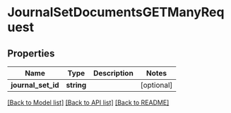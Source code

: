 # JournalSetDocumentsGETManyRequest

## Properties
Name | Type | Description | Notes
------------ | ------------- | ------------- | -------------
**journal_set_id** | **string** |  | [optional] 

[[Back to Model list]](../README.md#documentation-for-models) [[Back to API list]](../README.md#documentation-for-api-endpoints) [[Back to README]](../README.md)


